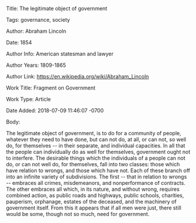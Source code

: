 Title:  The legitimate object of government

Tags:   governance, society

Author: Abraham Lincoln

Date:   1854

Author Info: American statesman and lawyer 

Author Years: 1809-1865

Author Link: https://en.wikipedia.org/wiki/Abraham_Lincoln

Work Title: Fragment on Government

Work Type: Article

Date Added: 2018-07-09 11:46:07 -0700

Body: 

The legitimate object of government, is to do for a community of people, whatever they need to have done, but can not do, at all, or can not, so well do, for themselves -- in their separate, and individual capacities. In all that the people can individually do as well for themselves, government ought not to interfere. The desirable things which the individuals of a people can not do, or can not well do, for themselves, fall into two classes: those which have relation to wrongs, and those which have not. Each of these branch off into an infinite variety of subdivisions. The first -- that in relation to wrongs -- embraces all crimes, misdemeanors, and nonperformance of contracts. The other embraces all which, in its nature, and without wrong, requires combined action, as public roads and highways, public schools, charities, pauperism, orphanage, estates of the deceased, and the machinery of government itself. From this it appears that if all men were just, there still would be some, though not so much, need for government.

